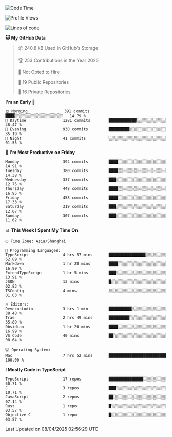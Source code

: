 <!--START_SECTION:waka-->
![Code Time](http://img.shields.io/badge/Code%20Time-3%2C306%20hrs%2038%20mins-blue)

![Profile Views](http://img.shields.io/badge/Profile%20Views-0-blue)

![Lines of code](https://img.shields.io/badge/From%20Hello%20World%20I%27ve%20Written-2.9%20million%20lines%20of%20code-blue)

**🐱 My GitHub Data** 

> 📦 240.8 kB Used in GitHub's Storage 
 > 
> 🏆 253 Contributions in the Year 2025
 > 
> 🚫 Not Opted to Hire
 > 
> 📜 19 Public Repositories 
 > 
> 🔑 16 Private Repositories 
 > 
**I'm an Early 🐤** 

```text
🌞 Morning                391 commits         ████░░░░░░░░░░░░░░░░░░░░░   14.79 % 
🌆 Daytime                1281 commits        ████████████░░░░░░░░░░░░░   48.47 % 
🌃 Evening                930 commits         █████████░░░░░░░░░░░░░░░░   35.19 % 
🌙 Night                  41 commits          ░░░░░░░░░░░░░░░░░░░░░░░░░   01.55 % 
```
📅 **I'm Most Productive on Friday** 

```text
Monday                   394 commits         ████░░░░░░░░░░░░░░░░░░░░░   14.91 % 
Tuesday                  380 commits         ████░░░░░░░░░░░░░░░░░░░░░   14.38 % 
Wednesday                337 commits         ███░░░░░░░░░░░░░░░░░░░░░░   12.75 % 
Thursday                 448 commits         ████░░░░░░░░░░░░░░░░░░░░░   16.95 % 
Friday                   458 commits         ████░░░░░░░░░░░░░░░░░░░░░   17.33 % 
Saturday                 319 commits         ███░░░░░░░░░░░░░░░░░░░░░░   12.07 % 
Sunday                   307 commits         ███░░░░░░░░░░░░░░░░░░░░░░   11.62 % 
```


📊 **This Week I Spent My Time On** 

```text
🕑︎ Time Zone: Asia/Shanghai

💬 Programming Languages: 
TypeScript               4 hrs 57 mins       ████████████████░░░░░░░░░   62.89 % 
Markdown                 1 hr 20 mins        ████░░░░░░░░░░░░░░░░░░░░░   16.99 % 
ExtendTypeScript         1 hr 5 mins         ███░░░░░░░░░░░░░░░░░░░░░░   13.91 % 
JSON                     13 mins             █░░░░░░░░░░░░░░░░░░░░░░░░   02.83 % 
TSConfig                 4 mins              ░░░░░░░░░░░░░░░░░░░░░░░░░   01.03 % 

🔥 Editors: 
Devecostudio             3 hrs 1 min         ██████████░░░░░░░░░░░░░░░   38.48 % 
Trae                     2 hrs 49 mins       █████████░░░░░░░░░░░░░░░░   35.89 % 
Obsidian                 1 hr 20 mins        ████░░░░░░░░░░░░░░░░░░░░░   16.99 % 
VS Code                  40 mins             ██░░░░░░░░░░░░░░░░░░░░░░░   08.64 % 

💻 Operating System: 
Mac                      7 hrs 52 mins       █████████████████████████   100.00 % 
```

**I Mostly Code in TypeScript** 

```text
TypeScript               17 repos            ███████████████░░░░░░░░░░   60.71 % 
C                        3 repos             ███░░░░░░░░░░░░░░░░░░░░░░   10.71 % 
JavaScript               2 repos             ██░░░░░░░░░░░░░░░░░░░░░░░   07.14 % 
Rust                     1 repo              █░░░░░░░░░░░░░░░░░░░░░░░░   03.57 % 
Objective-C              1 repo              █░░░░░░░░░░░░░░░░░░░░░░░░   03.57 % 
```




 Last Updated on 08/04/2025 02:56:29 UTC
<!--END_SECTION:waka-->